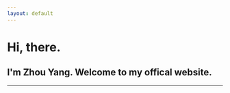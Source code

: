 ```yaml
---
layout: default
---
```


# Hi, there.

## I'm Zhou Yang. Welcome to my offical website.

***

<script language="javaScript"> 
now = new Date(),hour = now.getHours() 
if(hour < 6){document.write("凌晨好！")} 
else if (hour < 9){document.write("早上好！")} 
else if (hour < 12){document.write("上午好！")} 
else if (hour < 14){document.write("中午好！")} 
else if (hour < 17){document.write("下午好！")} 
else if (hour < 19){document.write("傍晚好！")} 
else if (hour < 22){document.write("晚上好！")} 
else {document.write("夜里好！")} 
</script> 

